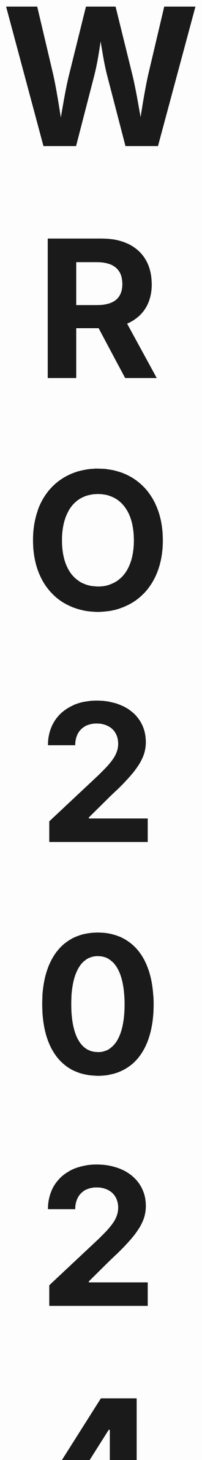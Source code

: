 # <p align="center"><span style="font-size: 500px;">WRO 2024 Future Engineer</span></p>

<p align="center">
  <img src="https://ybrobot.club/image/YB%20Robot%20logo.png" alt="YB Robot Logo" width="300" height="250">
</p>

<br>
<br>

# <span style="font-size: 300px;">Portion 1: Insights into our team</span>
## Team Member:

1.  Bhudit    Thanaphakgosol
2.  Saknun    Sattham
3.  Norapat   Nimitkiatklai

<br>

## Team Background Information:
We're Bhudit, Saknun, and Norapat, seniors at Yothinburana School. We've been a team since we first met in the YB Robot Club back in grade 7, and we've been working together ever since.
<br><br>
Saknun is our go-to engineer, with a talent for crafting intricate mechanical designs that are as reliable as they are innovative. Bhudit, our coding genius, brings our creations to life with precise and efficient programming. Norapat, our strategist, ensures that every robot we build is not just functional, but optimized to win. Together we are team YBR-JSF.
Over the years, we've spent countless afternoons and weekends in the school's robotics lab, fine-tuning our skills and pushing the boundaries of what's possible. We've competed in local robotics competitions, learning valuable lessons from each challenge we faced.
Our goal this year is clear: we want to qualify for the international competition in Turkey. Last year, we came close but missed out. This time, we're more determined than ever. We've spent our summer break improving our robots, learning new techniques, and strengthening our teamwork.
<br><br>
As we enter our final year at Yothinburana School, we're ready to show the world what Team YBR-JSF is made of. With the support of our classmates and mentors, we're confident that this year will be our year to shine in the world of robotics.
<br><br>

## Team Strategy:
Our strategy revolves around teamwork beyond individual roles, emphasizing collective problem-solving and continuous support. Facing challenges, we unite to brainstorm solutions, leveraging diverse perspectives to innovate in mechanical design, coding, and competition strategy.
<br><br>
Outside formal sessions, we maintain open communication, sharing resources and feedback to strengthen our bond and enhance our effectiveness as a team. Our goal is clear: qualifying for the international competition in Turkey after narrowly missing out last year.
<br><br>

# <span style="font-size: 300px;">Portion 2: Our Robot Hardware</span>
## 1. Main controller
###   ARDUINO MEGA: Arduino Mega 2560
<p align="center">
  <img src="https://cdn-reichelt.de/bilder/web/xxl_ws/B300/ARDUINO_MEGA_A03.png" alt="YB Robot Logo" width="300" height="250">
</p>
